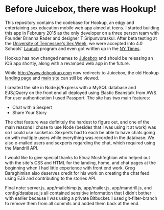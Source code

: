 Before Juicebox, there was Hookup!
==================================

This repository contains the codebase for Hookup, an edgy and entertaining sex education mobile web app aimed at teens. I started building this app in February 2015 as the only developer on a three person team with Founder Brianna Rader and designer T Sripunvoraskul. After beta testing at the [University of Tennessee's Sex Week](http://www.knoxmercury.com/2015/04/08/ut-sex-week-co-founder-brianna-rader-prepares-to-release-a-sex-week-style-app/), we were accepted into 4.0 Schools' [Launch](http://4pt0.org/2015/05/27/introducing-launch-cohort-11/) program and even got written up in the [NY Times](http://www.nytimes.com/roomfordebate/2015/04/28/whats-the-best-way-to-teach-sex-ed-today).

Hookup has now changed names to [Juicebox](http://www.juiceboxit.com) and should be releasing an iOS app shortly, along with a revamped web app in the future.

While http://www.dohookup.com now redirects to Juicebox, the old Hookup [landing page](http://hookup-prod.elasticbeanstalk.com/) and [main site](http://hookup-prod.elasticbeanstalk.com/launch/) can still be viewed.

I created the site in Node.js/Express with a MySQL database and EJS/jQuery on the front end all deployed using Elastic Beanstalk from AWS. For user authentication I used Passport. The site has two main features:

* Chat with a Sexpert
* Share Your Story

The chat feature was definitely the hardest to figure out, and one of the main reasons I chose to use Node (besides that I was using it at work) was so I could use socket.io. Sexperts had to each be able to have chats going on with multiple users while everything was recorded in the database. We also e-mailed users and sexperts regarding the chat, which required using the Mandrill API.

I would like to give special thanks to Elnaz Moshfeghian who helped out with the site's CSS and HTML for the landing, home, and chat pages at the beginning when I had little experience with front end work. Greg Baraghimian also deserves credit for his work on creating the chat feed using EJS and contributing to the stories API.

Final note: server.js, app/mailchimp.js, app/mailer.js, app/mandrill.js, and config/database.js all contained sensitive information that I didn't bother with earlier because I was using a private Bitbucket. I used git-filter-branch to remove them from all commits and added them back at the end.
